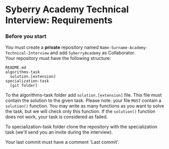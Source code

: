 # Syberry Academy Technical Interview: Requirements

### Before you start
You must create a **private** repository named `Name-Surname-Academy-Technical-Interview` and add `SyberryAcademy` as Collaborator. <br>
Your repository must have the following structure: <br>

```
README.md
algorithms-task
  solution.[extension]
specialization-task
  [git folder]
```

To the algorithms-task folder add `solution.[extension]` file. This file must contain the solution to the given task. Please note: your file `MUST` contain a `solution()` function. You may write as many functions as you want to solve the task, but we will check only this function. If the `solution()` function does not work, your task is considered as failed. <br>

To specialization-task folder clone the repository with the specialization task (we'll send you an invite during the interview). <br>

Your last commit must have a comment 'Last commit'.

